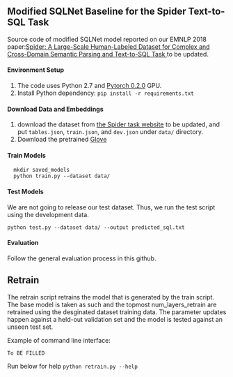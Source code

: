 
## Modified SQLNet Baseline for the Spider Text-to-SQL Task

Source code of modified SQLNet model reported on our EMNLP 2018 paper:[Spider: A Large-Scale Human-Labeled Dataset for Complex and Cross-Domain Semantic Parsing and Text-to-SQL Task ](https://arxiv.org/abs/1809.08887) to be updated.


#### Environment Setup

1. The code uses Python 2.7 and [Pytorch 0.2.0](https://pytorch.org/previous-versions/) GPU.
2. Install Python dependency: `pip install -r requirements.txt`


#### Download Data and Embeddings
1. download the dataset from [the Spider task website](https://yale-lily.github.io/spider) to be updated, and put `tables.json`, `train.json`, and `dev.json` under `data/` directory.
2. Download the pretrained [Glove](https://nlp.stanford.edu/data/wordvecs/glove.42B.300d.zip)


#### Train Models

```
  mkdir saved_models
  python train.py --dataset data/
```

#### Test Models

We are not going to release our test dataset. Thus, we run the test script using the development data.
```
python test.py --dataset data/ --output predicted_sql.txt
```

#### Evaluation

Follow the general evaluation process in this github.


## Retrain
The retrain script retrains the model that is generated by the train script. The base model is taken as such and the topmost num_layers_retrain are retrained using the desginated dataset training data. The parameter updates happen against a held-out validation set and the model is tested against an unseen test set. 

Example of command line interface:

```To BE FILLED```

Run below for help
```python retrain.py --help```
